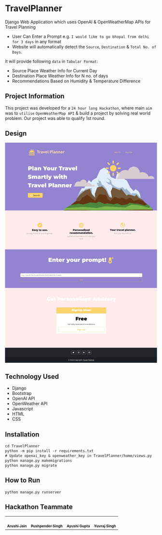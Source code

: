 # TravelPlanner
Django Web Application which uses OpenAI &amp; OpenWeatherMap APIs for Travel Planning 

- User Can Enter a Prompt e.g. `I would like to go bhopal from delhi for 3 days` in any format
- Website will automatically detect the `Source`, `Destination` & `Total No. of Days`.

It will provide following `data` in `Tabular Format`:

- Source Place Weather Info for Current Day
- Destination Place Weather Info for N no. of days
- Recommendations Based on Humidity & Temperature Difference

## Project Information
This project was developed for a `24 hour long Hackathon`, where main `aim` was to `utilise` `OpenWeatherMap API` & build a project by solving real world problem.
Our project was able to qualify 1st round.

## Design
![](Design/Design.JPG)

## Technology Used
- Django
- Bootstrap
- OpenAI API
- OpenWeather API
- Javascript
- HTML
- CSS

## Installation
```
cd TravelPlanner
python -m pip install -r requirements.txt
# Update openai_key & openweather_key in TravelPlanner/home/views.py
python manage.py makemigrations
python manage.py migrate
```

## How to Run
```
python manage.py runserver 
```

## Hackathon Teammate
<table>
<tr>

<td align="center">
    <a href="https://github.com/arushi167">
        <kbd><img src="https://avatars3.githubusercontent.com/arushi167?size=400" width="100px;" alt=""/></kbd><br />
        <sub><b>Arushi Jain</b></sub>
    </a><br />
</td>

<td align="center">
    <a href="https://github.com/PushpenderIndia">
        <kbd><img src="https://avatars3.githubusercontent.com/PushpenderIndia?size=400" width="100px;" alt=""/></kbd><br />
        <sub><b>Pushpender Singh</b></sub>
    </a><br />
</td>

<td align="center">
    <a href="https://github.com/Ayushi0405">
        <kbd><img src="https://avatars3.githubusercontent.com/Ayushi0405?size=400" width="100px;" alt=""/></kbd><br />
        <sub><b>Ayushi Gupta</b></sub>
    </a><br />
</td>

<td align="center">
    <a href="https://github.com/Yuvraj0208">
        <kbd><img src="https://avatars3.githubusercontent.com/Yuvraj0208?size=400" width="100px;" alt=""/></kbd><br />
        <sub><b>Yuvraj Singh</b></sub>
    </a><br />
</td>

</tr>
</tr>
</table>



